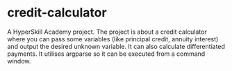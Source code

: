 # credit-calculator
 A HyperSkill Academy project. The project is about a credit calculator where you can pass some variables (like principal credit, annuity interest) and output the desired unknown variable. It can also calculate differentiated payments. It utilises argparse so it can be executed from a command window.
